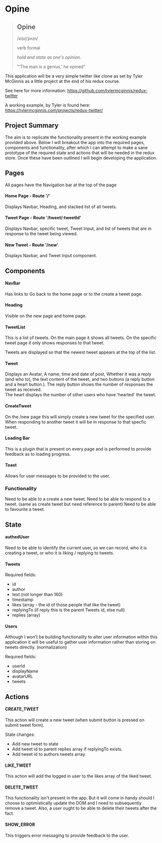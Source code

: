# Opine 

> ## Opine
>
> /ə(ʊ)ˈpʌɪn/
> 
> verb formal
>
> _hold and state as one's opinion_.
>
> "‘The man is a genius,’ he opined"

This application will be a very simple twitter like clone as set by
Tyler McGinnis as a little project at the end of his redux course.

See here for more information: https://github.com/tylermcginnis/redux-twitter

A working example, by Tyler is found here: https://tylermcginnis.com/projects/redux-twitter/

## Project Summary

The aim is to replicate the functionality present in the working example provided above.
Below I will breakout the app into the required pages, components and functionality, after which
I can attempt to make a sane prototype of the required state and actions that will be needed in
the redux store. Once these have been outlined I will begin developing the application.

## Pages

All pages have the Navigation bar at the top of the page

#### Home Page - Route '/'

Displays Navbar, Heading, and stacked list of all tweets.

#### Tweet Page - Route '/tweet/:tweetId'

Displays Navbar, specific tweet, Tweet Input, and list
of tweets that are in response to the tweet being viewed. 

#### New Tweet - Route '/new'

Displays Navbar, and Tweet Input component.

## Components

#### NavBar

Has links to Go back to the home page or to the create a tweet page.

#### Heading

Visible on the new page and home page. 

#### TweetList

This is a list of tweets. On the main page it shows all tweets.
On the specific tweet page it only shows responses to that tweet.

Tweets are displayed so that the newest tweet appears at the top of the list.

#### Tweet

Displays an Avatar, A name, time and date of post, Whether it was a reply (and who to),
the text content of the tweet, and two buttons (a reply button and a heart button.).
The reply button shows the number of responses the tweet as received.  
The heart displays the number of other users who have 'hearted' the tweet.

#### CreateTweet

On the /new page this will simply create a new tweet for the specified user.
When responding to another tweet it will be in response to that specfic tweet.

#### Loading Bar 

This is a plugin that is present on every page and is performed to provide feedback
as to loading progress.

#### Toast

Allows for user messages to be provided to the user.

### Functionality

Need to be able to a create a new tweet.
Need to be able to respond to a tweet. (same as create tweet but need reference to parent)
Need to be able to favourite a tweet.

## State

#### authedUser

Need to be able to identify the current user, so we can record, who it is creating a tweet,
or who it is liking / replying to tweets.

#### Tweets

Required fields:
- id
- author
- text (not longer than 160)
- timestamp
- likes (array - the id of those people that like the tweet)
- replyingTo (if reply this is the parent Tweets id, else null)
- replies (array)

#### Users

Although I won't be building functionality to alter user information within this application
it will be useful to gather user information rather than storing on tweets directly. (normalization)

Required fields:
- userId
- displayName
- avatarURL
- tweets

## Actions

#### CREATE_TWEET

This action will create a new tweet (when submit button is pressed on submit tweet form).

State changes: 
  - Add new tweet to state
  - Add tweet id to parent replies array if replyingTo exists.
  - Add tweet id to authors tweets array.

#### LIKE_TWEET

This action will add the logged in user to the likes array of the liked tweet.

#### DELETE_TWEET

This functionality isn't present in the app. But it will come in handy should I choose to optimistically update the DOM and I need to subsequently remove a tweet. Also, a user ought to be able to delete their
tweets after the fact.

#### SHOW_ERROR

This triggers error messaging to provide feedback to the user.